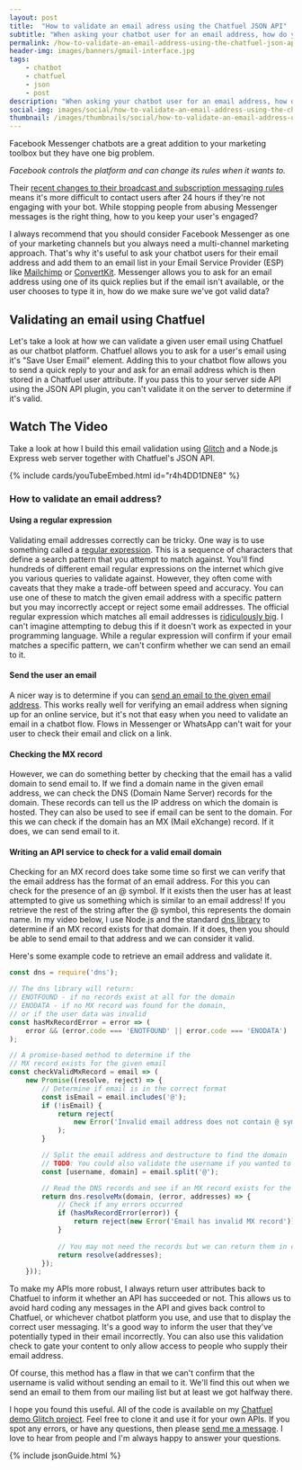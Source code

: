 ```yaml
---
layout: post
title:  "How to validate an email adress using the Chatfuel JSON API"
subtitle: "When asking your chatbot user for an email address, how do you know if it's valid? Let's look at how you can validate an email address using the Chatfuel JSON API and a Node.js web server."
permalink: /how-to-validate-an-email-address-using-the-chatfuel-json-api/
header-img: images/banners/gmail-interface.jpg
tags:
    - chatbot
    - chatfuel
    - json
    - post
description: "When asking your chatbot user for an email address, how do you know if it's valid? Let's look at how you can validate an email address using the Chatfuel JSON API and a Node.js web server."
social-img: images/social/how-to-validate-an-email-address-using-the-chatfuel-json-api.jpg
thumbnail: /images/thumbnails/social/how-to-validate-an-email-address-using-the-chatfuel-json-api.jpg
---
```


Facebook Messenger chatbots are a great addition to your marketing toolbox but they have one big problem.

_Facebook controls the platform and can change its rules when it wants to._

Their [recent changes to their broadcast and subscription messaging rules](https://developers.facebook.com/docs/messenger-platform/policy/policy-overview/#current_policy) means it's more difficult to contact users after 24 hours if they're not engaging with your bot. While stopping people from abusing Messenger messages is the right thing, how to you keep your user's engaged?

I always recommend that you should consider Facebook Messenger as one of your marketing channels but you always need a multi-channel marketing approach. That's why it's useful to ask your chatbot users for their email address and add them to an email list in your Email Service Provider (ESP) like [Mailchimp](https://mailchimp.com/) or [ConvertKit](https://convertkit.com/). Messenger allows you to ask for an email address using one of its quick replies but if the email isn't available, or the user chooses to type it in, how do we make sure we've got valid data?

## Validating an email using Chatfuel

Let's take a look at how we can validate a given user email using Chatfuel as our chatbot platform. Chatfuel allows you to ask for a user's email using it's "Save User Email" element. Adding this to your chatbot flow allows you to send a quick reply to your and ask for an email address which is then stored in a Chatfuel user attribute. If you pass this to your server side API using the JSON API plugin, you can't validate it on the server to determine if it's valid.

## Watch The Video

Take a look at how I build this email validation using [Glitch](https://glitch.com) and a Node.js Express web server together with Chatfuel's JSON API.

{% include cards/youTubeEmbed.html id="r4h4DD1DNE8" %}

### How to validate an email address?

#### Using a regular expression

Validating email addresses correctly can be tricky. One way is to use something called a [regular expression](https://en.wikipedia.org/wiki/Regular_expression). This is a sequence of characters that define a search pattern that you attempt to match against. You'll find hundreds of different email regular expressions on the internet which give you various queries to validate against. However, they often come with caveats that they make a trade-off between speed and accuracy. You can use one of these to match the given email address with a specific pattern but you may incorrectly accept or reject some email addresses. The official regular expression which matches all email addresses is [ridiculously big](http://www.ex-parrot.com/~pdw/Mail-RFC822-Address.html). I can't imagine attempting to debug this if it doesn't work as expected in your programming language. While a regular expression will confirm if your email matches a specific pattern, we can't confirm whether we can send an email to it.

#### Send the user an email

A nicer way is to determine if you can [send an email to the given email address](https://medium.com/hackernoon/the-100-correct-way-to-validate-email-addresses-7c4818f24643). This works really well for verifying an email address when signing up for an online service, but it's not that easy when you need to validate an email in a chatbot flow. Flows in Messenger or WhatsApp can't wait for your user to check their email and click on a link.

#### Checking the MX record

However, we can do something better by checking that the email has a valid domain to send email to. If we find a domain name in the given email address, we can check the DNS (Domain Name Server) records for the domain. These records can tell us the IP address on which the domain is hosted. They can also be used to see if email can be sent to the domain. For this we can check if the domain has an MX (Mail eXchange) record. If it does, we can send email to it.

#### Writing an API service to check for a valid email domain

Checking for an MX record does take some time so first we can verify that the email address has the format of an email address. For this you can check for the presence of an @ symbol. If it exists then the user has at least attempted to give us something which is similar to an email address! If you retrieve the rest of the string after the @ symbol, this represents the domain name. In my video below, I use Node.js and the standard [dns library](https://nodejs.org/docs/latest/api/dns.html) to determine if an MX record exists for that domain. If it does, then you should be able to send email to that address and we can consider it valid.

Here's some example code to retrieve an email address and validate it.

```javascript
const dns = require('dns');

// The dns library will return:
// ENOTFOUND - if no records exist at all for the domain
// ENODATA - if no MX record was found for the domain,
// or if the user data was invalid
const hasMxRecordError = error => (
    error && (error.code === 'ENOTFOUND' || error.code === 'ENODATA')
);

// A promise-based method to determine if the
// MX record exists for the given email
const checkValidMxRecord = email => (
    new Promise((resolve, reject) => {
        // Determine if email is in the correct format
        const isEmail = email.includes('@');
        if (!isEmail) {
            return reject(
                new Error('Invalid email address does not contain @ symbol')
            );
        }

        // Split the email address and destructure to find the domain
        // TODO: You could also validate the username if you wanted to
        const [username, domain] = email.split('@');

        // Read the DNS records and see if an MX record exists for the domain
        return dns.resolveMx(domain, (error, addresses) => {
            // Check if any errors occurred
            if (hasMxRecordError(error)) {
                return reject(new Error('Email has invalid MX record'));
            }
    
            // You may not need the records but we can return them in case
            return resolve(addresses);
        });
    }));
```

To make my APIs more robust, I always return user attributes back to Chatfuel to inform it whether an API has succeeded or not. This allows us to avoid hard coding any messages in the API and gives back control to Chatfuel, or whichever chatbot platform you use, and use that to display the correct user messaging. It's a good way to inform the user that they've potentially typed in their email incorrectly. You can also use this validation check to gate your content to only allow access to people who supply their email address.

Of course, this method has a flaw in that we can't confirm that the username is valid without sending an email to it. We'll find this out when we send an email to them from our mailing list but at least we got halfway there.

I hope you found this useful. All of the code is available on my [Chatfuel demo Glitch project](https://glitch.com/~chatfuel-demo-bot). Feel free to clone it and use it for your own APIs. If you spot any errors, or have any questions, then please [send me a message](/contact). I love to hear from people and I'm always happy to answer your questions.

{% include jsonGuide.html %}
